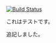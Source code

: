 [![Build Status](https://travis-ci.org/a1410-aiit/test20150528.svg?branch=master)](https://travis-ci.org/a1410-aiit/test20150528)

これはテストです。

追記しました。
